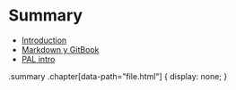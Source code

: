 # Summary

* [Introduction](README.md)
* [Markdown y GitBook](gitbook.md)
* [PAL intro](pal-intro.md)

.summary .chapter[data-path="file.html"] {
  display: none;
}
<!--
* [coro](coro.md)
-->
